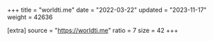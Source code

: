 +++
title = "worldti.me"
date = "2022-03-22"
updated = "2023-11-17"
weight = 42636

[extra]
source = "https://worldti.me"
ratio = 7
size = 42
+++
